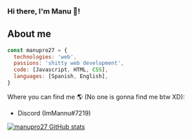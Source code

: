 ### Hi there, I'm Manu 👋!

## About me
```js
const manupro27 = {
  technologies: 'web',
  passions: 'shitty web development',
  code: [Javascript, HTML, CSS],
  languages: [Spanish, English],
}
```

Where you can find me 🌎 (No one is gonna find me btw XD):
 - Discord (ImMannu#7219)

[![manupro27 GitHub stats](https://github-readme-stats.vercel.app/api?username=manupro27&show_icons=true&theme=merko&count_private=true)](https://github.com/anuraghazra/github-readme-stats)
